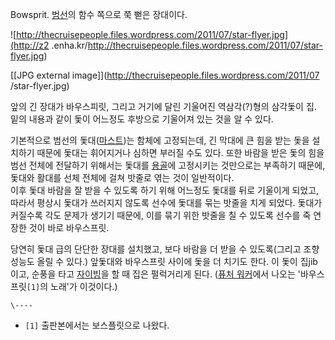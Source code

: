 Bowsprit. [범선](%EB%B2%94%EC%84%A0.md)의 함수 쪽으로 쭉 뻗은 장대이다.  

![http://thecruisepeople.files.wordpress.com/2011/07/star-flyer.jpg](http://z2
.enha.kr/http://thecruisepeople.files.wordpress.com/2011/07/star-flyer.jpg)

[[JPG external image]](http://thecruisepeople.files.wordpress.com/2011/07
/star-flyer.jpg)

  
앞의 긴 장대가 바우스피릿, 그리고 거기에 달린 기울어진 역삼각(?)형의 삼각돛이 집. 밑의 내용과 같이 돛이 어느정도 후방으로 기울어져
있는 것을 알 수 있다.

기본적으로 범선의 돛대([마스트](%EB%A7%88%EC%8A%A4%ED%8A%B8.md))는 함체에 고정되는데, 긴 막대에 큰 힘을
받는 돛을 설치하기 때문에 돛대는 휘어지거나 심하면 부러질 수도 있다. 또한 바람을 받은 돛의 힘을 범선 전체에 전달하기 위해서는 돛대를
[용골](%EC%9A%A9%EA%B3%A8.md)에 고정시키는 것만으로는 부족하기 때문에, 돛대와 활대를 선체 전체에 걸쳐 밧줄로 엮는
것이 일반적이다.  
이후 돛대 바람을 잘 받을 수 있도록 하기 위해 어느정도 돛대를 뒤로 기울이게 되었고, 따라서 평상시 돛대가 쓰러지지 않도록 선수에 돛대를
묶는 밧줄을 치게 되었다. 돛대가 커질수록 각도 문제가 생기기 때문에, 이를 묶기 위한 밧줄을 칠 수 있도록 선수를 죽 연장한 것이 바로
바우스프릿.

당연히 돛대 급의 단단한 장대를 설치했고, 보다 바람을 더 받을 수 있도록(그리고 조향성능도 올릴 수 있다.) 앞돛대와 바우스프릿 사이에
돛을 더 치기도 한다. 이 돛이 집jib이고, 순풍을 타고 [자이빙](%EC%9E%90%EC%9D%B4%EB%B9%99.md)을 할 때
집은 펄럭거리게 된다. ([퓨처 워커](%ED%93%A8%EC%B2%98%20%EC%9B%8C%EC%BB%A4.md)에서 나오는
'바우스프릿`[1]`의 노래'가 이것이다.)

`\----`

  * `[1]` 출판본에서는 보스플릿으로 나왔다.

